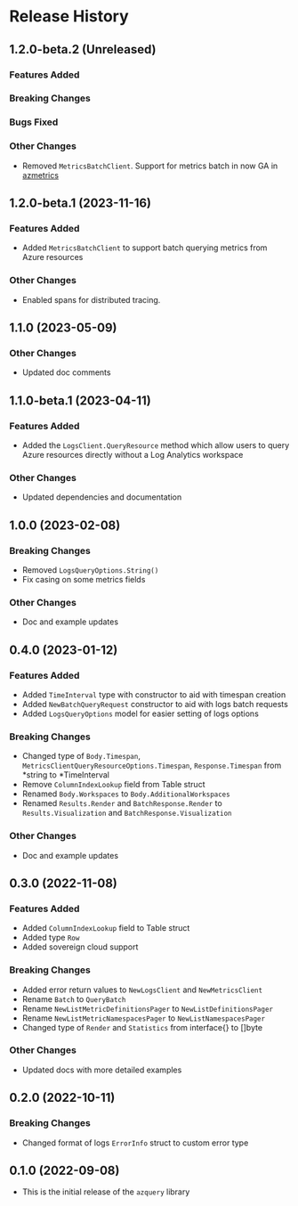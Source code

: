 # Release History

## 1.2.0-beta.2 (Unreleased)

### Features Added

### Breaking Changes

### Bugs Fixed

### Other Changes
* Removed `MetricsBatchClient`. Support for metrics batch in now GA in [azmetrics](https://pkg.go.dev/github.com/Azure/azure-sdk-for-go/sdk/monitor/query/azmetrics)

## 1.2.0-beta.1 (2023-11-16)

### Features Added
* Added `MetricsBatchClient` to support batch querying metrics from Azure resources

### Other Changes
* Enabled spans for distributed tracing.

## 1.1.0 (2023-05-09)

### Other Changes
* Updated doc comments

## 1.1.0-beta.1 (2023-04-11)

### Features Added
* Added the `LogsClient.QueryResource` method which allow users to query Azure resources directly without a Log Analytics workspace

### Other Changes
* Updated dependencies and documentation

## 1.0.0 (2023-02-08)

### Breaking Changes
* Removed `LogsQueryOptions.String()`
* Fix casing on some metrics fields

### Other Changes
* Doc and example updates

## 0.4.0 (2023-01-12)

### Features Added
* Added `TimeInterval` type with constructor to aid with timespan creation
* Added `NewBatchQueryRequest` constructor to aid with logs batch requests
* Added `LogsQueryOptions` model for easier setting of logs options

### Breaking Changes
* Changed type of `Body.Timespan`, `MetricsClientQueryResourceOptions.Timespan`, `Response.Timespan` from *string to *TimeInterval
* Remove `ColumnIndexLookup` field from Table struct
* Renamed `Body.Workspaces` to `Body.AdditionalWorkspaces`
* Renamed `Results.Render` and `BatchResponse.Render` to `Results.Visualization` and `BatchResponse.Visualization`

### Other Changes
* Doc and example updates

## 0.3.0 (2022-11-08)

### Features Added
* Added `ColumnIndexLookup` field to Table struct
* Added type `Row`
* Added sovereign cloud support

### Breaking Changes
* Added error return values to `NewLogsClient` and `NewMetricsClient`
* Rename `Batch` to `QueryBatch`
* Rename `NewListMetricDefinitionsPager` to `NewListDefinitionsPager`
* Rename `NewListMetricNamespacesPager` to `NewListNamespacesPager`
* Changed type of `Render` and `Statistics` from interface{} to []byte

### Other Changes
* Updated docs with more detailed examples

## 0.2.0 (2022-10-11)

### Breaking Changes
* Changed format of logs `ErrorInfo` struct to custom error type

## 0.1.0 (2022-09-08)
* This is the initial release of the `azquery` library
